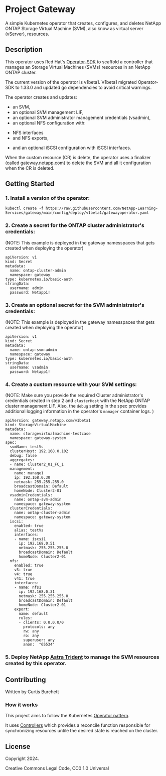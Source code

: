 # Project Gateway 
A simple Kubernetes operator that creates, configures, and deletes NetApp ONTAP Storage Virtual Machine (SVM), also know as virtual server (vServer), resources.

## Description
This operator uses Red Hat's [Operator-SDK](https://sdk.operatorframework.io) to scaffold a controller that manages an Storage Virtual Machines (SVMs) resources in an NetApp ONTAP cluster. 


The current version of the operator is v1beta1.  V1beta1 migrated Operator-SDK to 1.33.0 and updated go dependencies to avoid critical warnings.  

The operator creates and updates:
* an SVM, 
* an optional SVM management LIF, 
* an optional SVM administrator management credentials (vsadmin), 
* an optional NFS configuration with:
- NFS interfaces
- and NFS exports, 
* and an optional iSCSI configuration with iSCSI interfaces.


When the custom resource (CR) is delete, the operator uses a finalizer (called gateway.netapp.com) to delete the SVM and all it configuration when the CR is deleted.  

## Getting Started

### 1. Install a version of the operator: 


```
kubectl create -f https://raw.githubusercontent.com/NetApp-Learning-Services/gateway/main/config/deploy/v1beta1/gatewayoperator.yaml
```

### 2. Create a secret for the ONTAP cluster administrator's credentials:

(NOTE: This example is deployed in the gateway namesspaces that gets created when deploying the operator)

	
```
apiVersion: v1
kind: Secret
metadata:
  name: ontap-cluster-admin
  namespace: gateway
type: kubernetes.io/basic-auth
stringData:
  username: admin
  password: Netapp1!
```
	

### 3. Create an optional secret for the SVM administrator's credentials: 

(NOTE: This example is deployed in the gateway namesspaces that gets created when deploying the operator)
```
apiVersion: v1
kind: Secret
metadata:
  name: ontap-svm-admin
  namespace: gateway
type: kubernetes.io/basic-auth
stringData:
  username: vsadmin
  password: Netapp1!
```

### 4. Create a custom resource with your SVM settings:


(NOTE: Make sure you provide the required Cluster administrator's credentials created in step 2 and ```clusterHost``` with the NetApp ONTAP cluster management LIF. Also, the ```debug``` setting in the spec provides additional logging information in the operator's ```manager``` container logs. ) 

	
```
apiVersion: gateway.netapp.com/v1beta1
kind: StorageVirtualMachine
metadata:
  name: storagevirtualmachine-testcase
  namespace: gateway-system
spec:
  svmName: testVs
  clusterHost: 192.168.0.102
  debug: false
  aggregates:
  - name: Cluster2_01_FC_1
  management:
    name: manage1
    ip: 192.168.0.30
    netmask: 255.255.255.0
    broadcastDomain: Default
    homeNode: Cluster2-01
  vsadminCredentials:
    name: ontap-svm-admin
    namespace: gateway-system 
  clusterCredentials:
    name: ontap-cluster-admin
    namespace: gateway-system
  iscsi:
    enabled: true
    alias: testVs
    interfaces:
    - name: iscsi1
      ip: 192.168.0.51
      netmask: 255.255.255.0
      broadcastDomain: Default
      homeNode: Cluster2-01
  nfs:
    enabled: true
    v3: true
    v4: true
    v41: true
    interfaces:
    - name: nfs1
      ip: 192.168.0.31
      netmask: 255.255.255.0
      broadcastDomain: Default
      homeNode: Cluster2-01
    export:
      name: default
      rules:
      - clients: 0.0.0.0/0
        protocols: any
        rw: any
        ro: any
        superuser: any
        anon:  "65534"
``` 

### 5. Deploy NetApp [Astra Trident](https://github.com/NetApp/trident) to manage the SVM resources created by this operator.

## Contributing
Written by Curtis Burchett

### How it works
This project aims to follow the Kubernetes [Operator pattern](https://kubernetes.io/docs/concepts/extend-kubernetes/operator/).

It uses [Controllers](https://kubernetes.io/docs/concepts/architecture/controller/) which provides a reconcile function responsible for synchronizing resources untile the desired state is reached on the cluster. 

## License
Copyright 2024.

Creative Commons Legal Code, CC0 1.0 Universal

